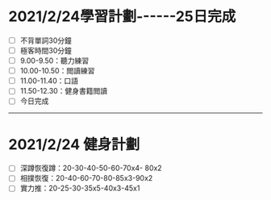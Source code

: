 # 2021/2/24學習計劃------25日完成

- [ ] 不背單詞30分鐘
- [ ] 極客時間30分鐘
- [ ] 9.00-9.50：聽力練習
- [ ] 10.00-10.50：閲讀練習
- [ ] 11.00-11.40：口語
- [ ] 11.50-12.30：健身書籍閲讀
- [ ] 今日完成

-------------

# 2021/2/24 健身計劃

- [ ] 深蹲恢復蹲：20-30-40-50-60-70x4- 80x2
- [ ] 相撲恢復：20-40-60-70-80-85x3-90x2
- [ ] 實力推：20-25-30-35x5-40x3-45x1
